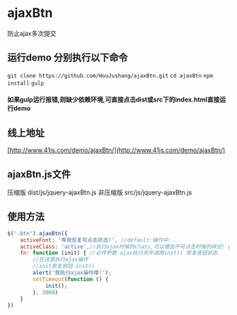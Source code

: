 # ajaxBtn
防止ajax多次提交
## 运行demo 分别执行以下命令
``git clone https://github.com/HouJushang/ajaxBtn.git``
``cd ajaxBtn``
``npm install``
``gulp``
#### 如果gulp运行报错,则缺少依赖环境,可直接点击dist或src下的index.html直接运行demo
## 线上地址
[http://www.41js.com/demo/ajaxBtn/](http://www.41js.com/demo/ajaxBtn/)
## ajaxBtn.js文件
压缩版 dist/js/jquery-ajaxBtn.js
非压缩版 src/js/jquery-ajaxBtn.js
## 使用方法
```js
$('.btn').ajaxBtn({
    activeFont: '等我恢复可点击状态!', //default:操作中...
    activeClass: 'active',//执行ajax时候的class,可以增加不可点击时候的样式! default: ajaxBtn-active
    fn: function (init) { //必传参数 ajax执行完毕调用init() 恢复按钮状态
        //在这里执行ajax操作
        //init恢复按钮 init()
        alert('我执行ajax操作喽!');
        setTimeout(function () {
            init();
        }, 3000)
    }
})
```